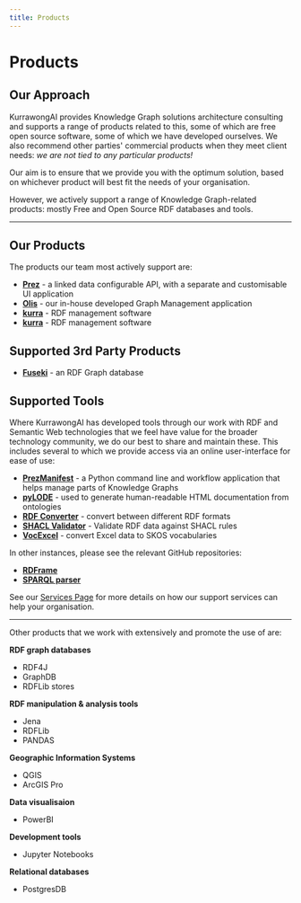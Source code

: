 ```yaml
---
title: Products
---
```

# Products

## Our Approach

KurrawongAI provides Knowledge Graph solutions architecture consulting and supports a range of products related to this, some of which are free open source software, some of which we have developed ourselves. We also recommend other parties' commercial products when they meet client needs: _we are not tied to any particular products!_

Our aim is to ensure that we provide you with the optimum solution, based on whichever product will best fit the needs of your organisation.

However, we actively support a range of Knowledge Graph-related products: mostly Free and Open Source RDF databases and tools.

---
## Our Products

The products our team most actively support are:
- **[Prez](/products/prez)** - a linked data configurable API, with a separate and customisable UI application
- **[Olis](/products/olis)** - our in-house developed Graph Management application
- **[kurra](/products/kurra)** - RDF management software
- **[kurra](/products/kurrascope)** - RDF management software

## Supported 3rd Party Products

- **[Fuseki](/products/fuseki)** - an RDF Graph database


## Supported Tools

Where KurrawongAI has developed tools through our work with RDF and Semantic Web technologies that we feel have value for the broader technology community, we do our best to share and maintain these. This includes several to which we provide access via an online user-interface for ease of use:
- **[PrezManifest](https://tools.kurrawong.ai/cmd/prezmanifest)** - a Python command line and workflow application that helps manage parts of Knowledge Graphs
- **[pyLODE](https://tools.kurrawong.ai/tools/pylode)** - used to generate human-readable HTML documentation from ontologies
- **[RDF Converter](https://tools.kurrawong.ai/tools/convert)** - convert between different RDF formats
- **[SHACL Validator](https://tools.kurrawong.ai/tools/validate)** - Validate RDF data against SHACL rules
- **[VocExcel](https://tools.kurrawong.ai/tools/vocexcel)** - convert Excel data to SKOS vocabularies

In other instances, please see the relevant GitHub repositories:
- **[RDFrame](https://github.com/Kurrawong/rdframe-lib)**
- **[SPARQL parser](https://github.com/Kurrawong/sparql)**


See our [Services Page](/services) for more details on how our support services can help your organisation.

---

Other products that we work with extensively and promote the use of are:

**RDF graph databases**
- RDF4J
- GraphDB
- RDFLib stores

**RDF manipulation & analysis tools**
- Jena
- RDFLib
- PANDAS

**Geographic Information Systems**
- QGIS
- ArcGIS Pro

**Data visualisaion**
- PowerBI

**Development tools**
- Jupyter Notebooks

**Relational databases**
- PostgresDB
